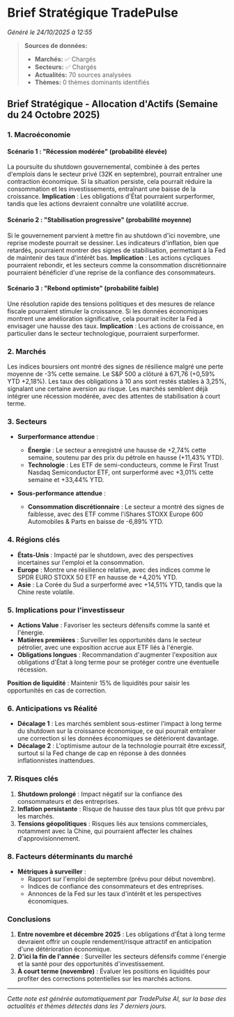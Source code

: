 # Brief Stratégique TradePulse

*Généré le 24/10/2025 à 12:55*

> **Sources de données:**
> - **Marchés:** ✅ Chargés
> - **Secteurs:** ✅ Chargés
> - **Actualités:** 70 sources analysées
> - **Thèmes:** 0 thèmes dominants identifiés

## Brief Stratégique - Allocation d'Actifs (Semaine du 24 Octobre 2025)

### 1. Macroéconomie

#### Scénario 1 : "Récession modérée" (probabilité élevée)
La poursuite du shutdown gouvernemental, combinée à des pertes d'emplois dans le secteur privé (32K en septembre), pourrait entraîner une contraction économique. Si la situation persiste, cela pourrait réduire la consommation et les investissements, entraînant une baisse de la croissance. **Implication** : Les obligations d'État pourraient surperformer, tandis que les actions devraient connaître une volatilité accrue.

#### Scénario 2 : "Stabilisation progressive" (probabilité moyenne)
Si le gouvernement parvient à mettre fin au shutdown d'ici novembre, une reprise modeste pourrait se dessiner. Les indicateurs d'inflation, bien que retardés, pourraient montrer des signes de stabilisation, permettant à la Fed de maintenir des taux d'intérêt bas. **Implication** : Les actions cycliques pourraient rebondir, et les secteurs comme la consommation discrétionnaire pourraient bénéficier d'une reprise de la confiance des consommateurs.

#### Scénario 3 : "Rebond optimiste" (probabilité faible)
Une résolution rapide des tensions politiques et des mesures de relance fiscale pourraient stimuler la croissance. Si les données économiques montrent une amélioration significative, cela pourrait inciter la Fed à envisager une hausse des taux. **Implication** : Les actions de croissance, en particulier dans le secteur technologique, pourraient surperformer.

### 2. Marchés
Les indices boursiers ont montré des signes de résilience malgré une perte moyenne de -3% cette semaine. Le S&P 500 a clôturé à 671,76 (+0,59% YTD +2,18%). Les taux des obligations à 10 ans sont restés stables à 3,25%, signalant une certaine aversion au risque. Les marchés semblent déjà intégrer une récession modérée, avec des attentes de stabilisation à court terme.

### 3. Secteurs
- **Surperformance attendue** : 
  - **Énergie** : Le secteur a enregistré une hausse de +2,74% cette semaine, soutenu par des prix du pétrole en hausse (+11,43% YTD).
  - **Technologie** : Les ETF de semi-conducteurs, comme le First Trust Nasdaq Semiconductor ETF, ont surperformé avec +3,01% cette semaine et +33,44% YTD.
  
- **Sous-performance attendue** : 
  - **Consommation discrétionnaire** : Le secteur a montré des signes de faiblesse, avec des ETF comme l'iShares STOXX Europe 600 Automobiles & Parts en baisse de -6,89% YTD.

### 4. Régions clés
- **États-Unis** : Impacté par le shutdown, avec des perspectives incertaines sur l'emploi et la consommation.
- **Europe** : Montre une résilience relative, avec des indices comme le SPDR EURO STOXX 50 ETF en hausse de +4,20% YTD.
- **Asie** : La Corée du Sud a surperformé avec +14,51% YTD, tandis que la Chine reste volatile.

### 5. Implications pour l'investisseur
- **Actions Value** : Favoriser les secteurs défensifs comme la santé et l'énergie.
- **Matières premières** : Surveiller les opportunités dans le secteur pétrolier, avec une exposition accrue aux ETF liés à l'énergie.
- **Obligations longues** : Recommandation d'augmenter l'exposition aux obligations d'État à long terme pour se protéger contre une éventuelle récession.

**Position de liquidité** : Maintenir 15% de liquidités pour saisir les opportunités en cas de correction.

### 6. Anticipations vs Réalité
- **Décalage 1** : Les marchés semblent sous-estimer l'impact à long terme du shutdown sur la croissance économique, ce qui pourrait entraîner une correction si les données économiques se détériorent davantage.
- **Décalage 2** : L'optimisme autour de la technologie pourrait être excessif, surtout si la Fed change de cap en réponse à des données inflationnistes inattendues.

### 7. Risques clés
1. **Shutdown prolongé** : Impact négatif sur la confiance des consommateurs et des entreprises.
2. **Inflation persistante** : Risque de hausse des taux plus tôt que prévu par les marchés.
3. **Tensions géopolitiques** : Risques liés aux tensions commerciales, notamment avec la Chine, qui pourraient affecter les chaînes d'approvisionnement.

### 8. Facteurs déterminants du marché
- **Métriques à surveiller** : 
  - Rapport sur l'emploi de septembre (prévu pour début novembre).
  - Indices de confiance des consommateurs et des entreprises.
  - Annonces de la Fed sur les taux d'intérêt et les perspectives économiques.

### Conclusions
1. **Entre novembre et décembre 2025** : Les obligations d'État à long terme devraient offrir un couple rendement/risque attractif en anticipation d'une détérioration économique.
2. **D'ici la fin de l'année** : Surveiller les secteurs défensifs comme l'énergie et la santé pour des opportunités d'investissement.
3. **À court terme (novembre)** : Évaluer les positions en liquidités pour profiter des corrections potentielles sur les marchés actions.

---

*Cette note est générée automatiquement par TradePulse AI, sur la base des actualités et thèmes détectés dans les 7 derniers jours.*
